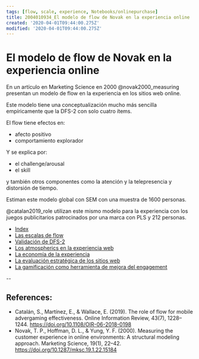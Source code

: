 ```yaml
---
tags: [flow, scale, experience, Notebooks/onlinepurchase]
title: 2004010934_El modelo de flow de Novak en la experiencia online
created: '2020-04-01T09:44:00.275Z'
modified: '2020-04-01T09:44:00.275Z'
---
```


# El modelo de flow de Novak en la experiencia online

En un artículo en Marketing Science en 2000 @novak2000_measuring presentan un modelo de flow en la experiencia en los sitios web online.

Este modelo tiene una conceptualización mucho más sencilla empíricamente que la DFS-2 con solo cuatro ítems.

El flow tiene efectos en:

- afecto positivo
- comportamiento explorador

Y se explica por:

- el challenge/arousal
- el skill

y también otros componentes como la atención y la telepresencia y distorsión de tiempo.

Estiman este modelo global con SEM con una muestra de 1600 personas.

@catalan2019_role utilizan este mismo modelo para la experiencia con los juegos publicitarios patrocinados por una marca con PLS y 212 personas.

- [Index](_2003101705_index.md)
- [Las escalas de flow](2003291853_escala_de_flow.md)
- [Validación de DFS-2](2003311902_validacion_dSF2.md)
- [Los atmospherics en la experiencia web](2004060631_web_atmospherics.md)
- [La economía de la experiencia](2003171027_experience_economy_theory.md)
- [La evaluación estratégica de los sitios web](2004040843_evaluacion_rendimiento_sitio_web.md)
- [La gamificación como herramienta de mejora del engagement](2003170736_gamificacion_engagement.md)

--
## References:

- Catalán, S., Martínez, E., & Wallace, E. (2019). The role of flow for mobile advergaming effectiveness. Online Information Review, 43(7), 1228–1244. https://doi.org/10.1108/OIR-06-2018-0198
- Novak, T. P., Hoffman, D. L., & Yung, Y. F. (2000). Measuring the customer experience in online environments: A structural modeling approach. Marketing Science, 19(1), 22–42. https://doi.org/10.1287/mksc.19.1.22.15184



